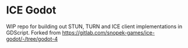 # ICE Godot
WIP repo for building out STUN, TURN and ICE client implementations in GDScript. Forked from https://gitlab.com/snopek-games/ice-godot/-/tree/godot-4